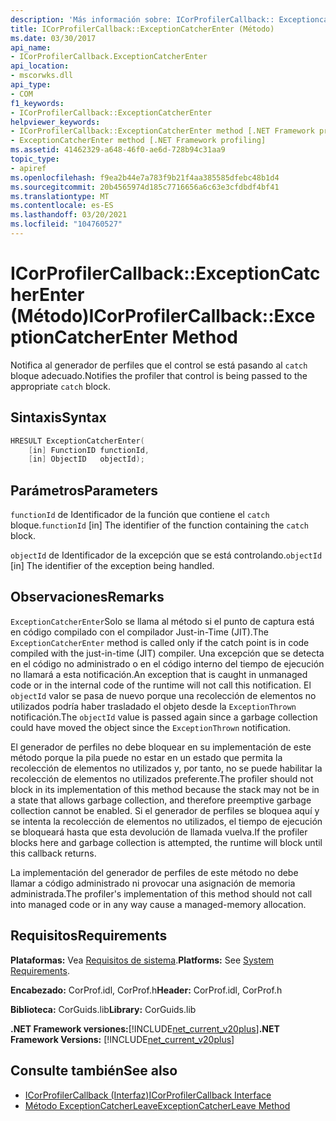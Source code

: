 ```yaml
---
description: 'Más información sobre: ICorProfilerCallback:: Exceptioncatcherenter ((método)'
title: ICorProfilerCallback::ExceptionCatcherEnter (Método)
ms.date: 03/30/2017
api_name:
- ICorProfilerCallback.ExceptionCatcherEnter
api_location:
- mscorwks.dll
api_type:
- COM
f1_keywords:
- ICorProfilerCallback::ExceptionCatcherEnter
helpviewer_keywords:
- ICorProfilerCallback::ExceptionCatcherEnter method [.NET Framework profiling]
- ExceptionCatcherEnter method [.NET Framework profiling]
ms.assetid: 41462329-a648-46f0-ae6d-728b94c31aa9
topic_type:
- apiref
ms.openlocfilehash: f9ea2b44e7a783f9b21f4aa385585dfebc48b1d4
ms.sourcegitcommit: 20b4565974d185c7716656a6c63e3cfdbdf4bf41
ms.translationtype: MT
ms.contentlocale: es-ES
ms.lasthandoff: 03/20/2021
ms.locfileid: "104760527"
---
```

# <a name="icorprofilercallbackexceptioncatcherenter-method"></a><span data-ttu-id="3cf36-103">ICorProfilerCallback::ExceptionCatcherEnter (Método)</span><span class="sxs-lookup"><span data-stu-id="3cf36-103">ICorProfilerCallback::ExceptionCatcherEnter Method</span></span>

<span data-ttu-id="3cf36-104">Notifica al generador de perfiles que el control se está pasando al `catch` bloque adecuado.</span><span class="sxs-lookup"><span data-stu-id="3cf36-104">Notifies the profiler that control is being passed to the appropriate `catch` block.</span></span>  
  
## <a name="syntax"></a><span data-ttu-id="3cf36-105">Sintaxis</span><span class="sxs-lookup"><span data-stu-id="3cf36-105">Syntax</span></span>  
  
```cpp  
HRESULT ExceptionCatcherEnter(  
    [in] FunctionID functionId,  
    [in] ObjectID   objectId);  
```  
  
## <a name="parameters"></a><span data-ttu-id="3cf36-106">Parámetros</span><span class="sxs-lookup"><span data-stu-id="3cf36-106">Parameters</span></span>

<span data-ttu-id="3cf36-107">`functionId` de Identificador de la función que contiene el `catch` bloque.</span><span class="sxs-lookup"><span data-stu-id="3cf36-107">`functionId` [in] The identifier of the function containing the `catch` block.</span></span>
  
<span data-ttu-id="3cf36-108">`objectId` de Identificador de la excepción que se está controlando.</span><span class="sxs-lookup"><span data-stu-id="3cf36-108">`objectId` [in] The identifier of the exception being handled.</span></span>

## <a name="remarks"></a><span data-ttu-id="3cf36-109">Observaciones</span><span class="sxs-lookup"><span data-stu-id="3cf36-109">Remarks</span></span>  

 <span data-ttu-id="3cf36-110">`ExceptionCatcherEnter`Solo se llama al método si el punto de captura está en código compilado con el compilador Just-in-Time (JIT).</span><span class="sxs-lookup"><span data-stu-id="3cf36-110">The `ExceptionCatcherEnter` method is called only if the catch point is in code compiled with the just-in-time (JIT) compiler.</span></span> <span data-ttu-id="3cf36-111">Una excepción que se detecta en el código no administrado o en el código interno del tiempo de ejecución no llamará a esta notificación.</span><span class="sxs-lookup"><span data-stu-id="3cf36-111">An exception that is caught in unmanaged code or in the internal code of the runtime will not call this notification.</span></span> <span data-ttu-id="3cf36-112">El `objectId` valor se pasa de nuevo porque una recolección de elementos no utilizados podría haber trasladado el objeto desde la `ExceptionThrown` notificación.</span><span class="sxs-lookup"><span data-stu-id="3cf36-112">The `objectId` value is passed again since a garbage collection could have moved the object since the `ExceptionThrown` notification.</span></span>  
  
 <span data-ttu-id="3cf36-113">El generador de perfiles no debe bloquear en su implementación de este método porque la pila puede no estar en un estado que permita la recolección de elementos no utilizados y, por tanto, no se puede habilitar la recolección de elementos no utilizados preferente.</span><span class="sxs-lookup"><span data-stu-id="3cf36-113">The profiler should not block in its implementation of this method because the stack may not be in a state that allows garbage collection, and therefore preemptive garbage collection cannot be enabled.</span></span> <span data-ttu-id="3cf36-114">Si el generador de perfiles se bloquea aquí y se intenta la recolección de elementos no utilizados, el tiempo de ejecución se bloqueará hasta que esta devolución de llamada vuelva.</span><span class="sxs-lookup"><span data-stu-id="3cf36-114">If the profiler blocks here and garbage collection is attempted, the runtime will block until this callback returns.</span></span>  
  
 <span data-ttu-id="3cf36-115">La implementación del generador de perfiles de este método no debe llamar a código administrado ni provocar una asignación de memoria administrada.</span><span class="sxs-lookup"><span data-stu-id="3cf36-115">The profiler's implementation of this method should not call into managed code or in any way cause a managed-memory allocation.</span></span>  
  
## <a name="requirements"></a><span data-ttu-id="3cf36-116">Requisitos</span><span class="sxs-lookup"><span data-stu-id="3cf36-116">Requirements</span></span>  

 <span data-ttu-id="3cf36-117">**Plataformas:** Vea [Requisitos de sistema](../../get-started/system-requirements.md).</span><span class="sxs-lookup"><span data-stu-id="3cf36-117">**Platforms:** See [System Requirements](../../get-started/system-requirements.md).</span></span>  
  
 <span data-ttu-id="3cf36-118">**Encabezado:** CorProf.idl, CorProf.h</span><span class="sxs-lookup"><span data-stu-id="3cf36-118">**Header:** CorProf.idl, CorProf.h</span></span>  
  
 <span data-ttu-id="3cf36-119">**Biblioteca:** CorGuids.lib</span><span class="sxs-lookup"><span data-stu-id="3cf36-119">**Library:** CorGuids.lib</span></span>  
  
 <span data-ttu-id="3cf36-120">**.NET Framework versiones:**[!INCLUDE[net_current_v20plus](../../../../includes/net-current-v20plus-md.md)]</span><span class="sxs-lookup"><span data-stu-id="3cf36-120">**.NET Framework Versions:** [!INCLUDE[net_current_v20plus](../../../../includes/net-current-v20plus-md.md)]</span></span>  
  
## <a name="see-also"></a><span data-ttu-id="3cf36-121">Consulte también</span><span class="sxs-lookup"><span data-stu-id="3cf36-121">See also</span></span>

- [<span data-ttu-id="3cf36-122">ICorProfilerCallback (Interfaz)</span><span class="sxs-lookup"><span data-stu-id="3cf36-122">ICorProfilerCallback Interface</span></span>](icorprofilercallback-interface.md)
- [<span data-ttu-id="3cf36-123">Método ExceptionCatcherLeave</span><span class="sxs-lookup"><span data-stu-id="3cf36-123">ExceptionCatcherLeave Method</span></span>](icorprofilercallback-exceptioncatcherleave-method.md)
